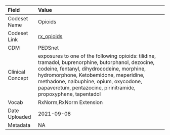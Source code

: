 |Field            |Value                                                                                                                                                                                                                                                                                                  |
|:----------------|:------------------------------------------------------------------------------------------------------------------------------------------------------------------------------------------------------------------------------------------------------------------------------------------------------|
|Codeset Name     |Opioids                                                                                                                                                                                                                                                                                                |
|Codeset Link     |[rx_opioids](https://github.com/PEDSnet/Variable-Dictionary/blob/main/drug/rx_opioids.csv)                                                                                                                                                                                                             |
|CDM              |PEDSnet                                                                                                                                                                                                                                                                                                |
|Clinical Concept |exposures to one of the following opioids: tilidine, tramadol, buprenorphine, butorphanol, dezocine, codeine, fentanyl, dihydrocodeine,  morphine, hydromorphone, Ketobemidone, meperidine, methadone, nalbuphine, opium, oxycodone, papaveretum, pentazocine, pirinitramide, propoxyphene, tapentadol |
|Vocab            |RxNorm,RxNorm Extension                                                                                                                                                                                                                                                                                |
|Date Uploaded    |2021-09-08                                                                                                                                                                                                                                                                                             |
|Metadata         |NA                                                                                                                                                                                                                                                                                                     |
